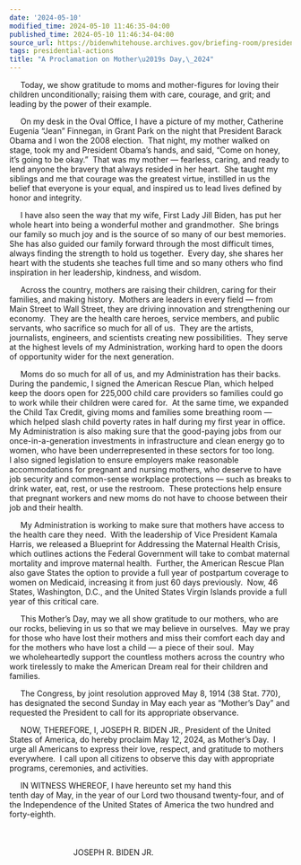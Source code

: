 ```yaml
---
date: '2024-05-10'
modified_time: 2024-05-10 11:46:35-04:00
published_time: 2024-05-10 11:46:34-04:00
source_url: https://bidenwhitehouse.archives.gov/briefing-room/presidential-actions/2024/05/10/a-proclamation-on-mothers-day-2024/
tags: presidential-actions
title: "A Proclamation on Mother\u2019s Day,\_2024"
---
```

 
     Today, we show gratitude to moms and mother-figures for loving
their children unconditionally; raising them with care, courage, and
grit; and leading by the power of their example.

     On my desk in the Oval Office, I have a picture of my mother,
Catherine Eugenia “Jean” Finnegan, in Grant Park on the night that
President Barack Obama and I won the 2008 election.  That night, my
mother walked on stage, took my and President Obama’s hands, and said,
“Come on honey, it’s going to be okay.”  That was my mother — fearless,
caring, and ready to lend anyone the bravery that always resided in her
heart.  She taught my siblings and me that courage was the greatest
virtue, instilled in us the belief that everyone is your equal, and
inspired us to lead lives defined by honor and integrity. 

     I have also seen the way that my wife, First Lady Jill Biden, has
put her whole heart into being a wonderful mother and grandmother.  She
brings our family so much joy and is the source of so many of our best
memories.  She has also guided our family forward through the most
difficult times, always finding the strength to hold us together.  Every
day, she shares her heart with the students she teaches full time and so
many others who find inspiration in her leadership, kindness, and
wisdom.

     Across the country, mothers are raising their children, caring for
their families, and making history.  Mothers are leaders in every field
— from Main Street to Wall Street, they are driving innovation and
strengthening our economy.  They are the health care heroes, service
members, and public servants, who sacrifice so much for all of us.  They
are the artists, journalists, engineers, and scientists creating new
possibilities.  They serve at the highest levels of my Administration,
working hard to open the doors of opportunity wider for the next
generation.

     Moms do so much for all of us, and my Administration has their
backs.  During the pandemic, I signed the American Rescue Plan, which
helped keep the doors open for 225,000 child care providers so families
could go to work while their children were cared for.  At the same time,
we expanded the Child Tax Credit, giving moms and families some
breathing room — which helped slash child poverty rates in half during
my first year in office.  My Administration is also making sure that the
good-paying jobs from our once-in-a-generation investments in
infrastructure and clean energy go to women, who have been
underrepresented in these sectors for too long.  I also signed
legislation to ensure employers make reasonable accommodations for
pregnant and nursing mothers, who deserve to have job security and
common-sense workplace protections — such as breaks to drink water, eat,
rest, or use the restroom.  These protections help ensure that pregnant
workers and new moms do not have to choose between their job and their
health.

     My Administration is working to make sure that mothers have access
to the health care they need.  With the leadership of Vice President
Kamala Harris, we released a Blueprint for Addressing the Maternal
Health Crisis, which outlines actions the Federal Government will take
to combat maternal mortality and improve maternal health.  Further, the
American Rescue Plan also gave States the option to provide a full year
of postpartum coverage to women on Medicaid, increasing it from just 60
days previously.  Now, 46 States, Washington, D.C., and the United
States Virgin Islands provide a full year of this critical care.

     This Mother’s Day, may we all show gratitude to our mothers, who
are our rocks, believing in us so that we may believe in ourselves.  May
we pray for those who have lost their mothers and miss their comfort
each day and for the mothers who have lost a child — a piece of their
soul.  May we wholeheartedly support the countless mothers across the
country who work tirelessly to make the American Dream real for their
children and families.

     The Congress, by joint resolution approved May 8, 1914 (38 Stat.
770), has designated the second Sunday in May each year as “Mother’s
Day” and requested the President to call for its appropriate observance.

     NOW, THEREFORE, I, JOSEPH R. BIDEN JR., President of the United
States of America, do hereby proclaim May 12, 2024, as Mother’s Day.  I
urge all Americans to express their love, respect, and gratitude to
mothers everywhere.  I call upon all citizens to observe this day with
appropriate programs, ceremonies, and activities.

     IN WITNESS WHEREOF, I have hereunto set my hand this  
tenth day of May, in the year of our Lord two thousand twenty-four, and
of the Independence of the United States of America the two hundred and
forty-eighth.  
   
   
   
                             JOSEPH R. BIDEN JR.
